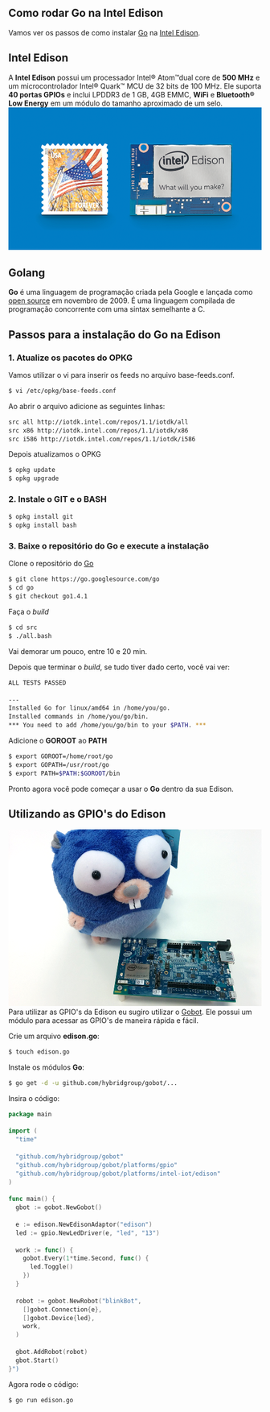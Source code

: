## Como rodar Go na Intel Edison

Vamos ver os passos de como instalar [Go](http://golang.org/) na [Intel Edison](http://www.intel.com/content/www/us/en/do-it-yourself/edison.html).

## Intel Edison

A **Intel Edison** possui um processador Intel® Atom™dual core de **500 MHz** e um microcontrolador Intel® Quark™ MCU de 32 bits de 100 MHz. Ele suporta **40 portas GPIOs** e inclui LPDDR3 de 1 GB, 4GB EMMC, **WiFi** e **Bluetooth® Low Energy** em um módulo do tamanho aproximado de um selo.
![Instalando Golang na Intel Edison](../assets/img/blog/img/intel-edison-stamp.png "Instalando Golang na Intel Edison")

## Golang

**Go** é uma linguagem de programação criada pela Google e lançada como [open source](https://github.com/golang/go) em novembro de 2009. É uma linguagem compilada de programação concorrente com uma sintax semelhante a C.

## Passos para a instalação do Go na Edison

### 1. Atualize os pacotes do OPKG

Vamos utilizar o vi para inserir os feeds no arquivo base-feeds.conf.

```bash
$ vi /etc/opkg/base-feeds.conf
```

Ao abrir o arquivo adicione as seguintes linhas:

```bash
src all http://iotdk.intel.com/repos/1.1/iotdk/all
src x86 http://iotdk.intel.com/repos/1.1/iotdk/x86
src i586 http://iotdk.intel.com/repos/1.1/iotdk/i586
```

Depois atualizamos o OPKG

```bash
$ opkg update
$ opkg upgrade
```

### 2. Instale o GIT e o BASH

```bash
$ opkg install git
$ opkg install bash
```

### 3. Baixe o repositório do Go e execute a instalação

Clone o repositório do [Go](https://go.googlesource.com/go)

```bash
$ git clone https://go.googlesource.com/go
$ cd go
$ git checkout go1.4.1
```

Faça o *build*

```bash
$ cd src
$ ./all.bash
```
Vai demorar um pouco, entre 10 e 20 min.

Depois que terminar o *build*, se tudo tiver dado certo, você vai ver:

```bash
ALL TESTS PASSED

---
Installed Go for linux/amd64 in /home/you/go.
Installed commands in /home/you/go/bin.
*** You need to add /home/you/go/bin to your $PATH. ***
```

Adicione o **GOROOT** ao **PATH**

```bash
$ export GOROOT=/home/root/go
$ export GOPATH=/usr/root/go
$ export PATH=$PATH:$GOROOT/bin
```

Pronto agora você pode começar a usar o **Go** dentro da sua Edison.


## Utilizando as GPIO's do Edison
![Instalando Golang na Intel Edison](../assets/img/blog/img/gopher-intel-edison.png "Instalando Golang na Intel Edison")
Para utilizar as GPIO's da Edison eu sugiro utilizar o [Gobot](http://gobot.io/). Ele possui um módulo para acessar as GPIO's de maneira rápida e fácil.

Crie um arquivo **edison.go**:

```bash
$ touch edison.go
```

Instale os módulos **Go**:

```bash
$ go get -d -u github.com/hybridgroup/gobot/...
```

Insira o código:

```go
package main

import (
  "time"

  "github.com/hybridgroup/gobot"
  "github.com/hybridgroup/gobot/platforms/gpio"
  "github.com/hybridgroup/gobot/platforms/intel-iot/edison"
)

func main() {
  gbot := gobot.NewGobot()

  e := edison.NewEdisonAdaptor("edison")
  led := gpio.NewLedDriver(e, "led", "13")

  work := func() {
    gobot.Every(1*time.Second, func() {
      led.Toggle()
    })
  }

  robot := gobot.NewRobot("blinkBot",
    []gobot.Connection{e},
    []gobot.Device{led},
    work,
  )

  gbot.AddRobot(robot)
  gbot.Start()
}")
```

Agora rode o código:

```bash
$ go run edison.go
```

